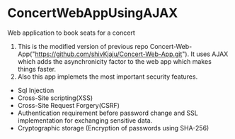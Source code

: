 # ConcertWebAppUsingAJAX
Web application to book seats for a concert
1. This is the modified version of previous repo Concert-Web-App("https://github.com/shivKjaju/Concert-Web-App.git"). It uses AJAX which adds the asynchronicity factor to the web app which makes things faster.
2. Also this app implemets the most important security features.
  - Sql Injection
  - Cross-Site scripting(XSS)
  - Cross-Site Request Forgery(CSRF)
  - Authentication requirement before password change and SSL implementation for exchanging sensitive data.
  - Cryptographic storage (Encryption of passwords using SHA-256)
